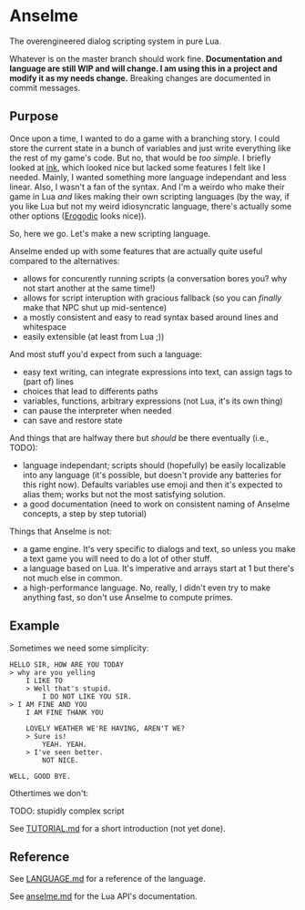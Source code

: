 Anselme
=======

The overengineered dialog scripting system in pure Lua.

Whatever is on the master branch should work fine. **Documentation and language are still WIP and will change. I am using this in a project and modify it as my needs change.** Breaking changes are documented in commit messages.

Purpose
-------

Once upon a time, I wanted to do a game with a branching story. I could store the current state in a bunch of variables and just write everything like the rest of my game's code. But no, that would be *too simple*. I briefly looked at [ink](https://github.com/inkle/ink), which looked nice but lacked some features I felt like I needed. Mainly, I wanted something more language independant and less linear. Also, I wasn't a fan of the syntax. And I'm a weirdo who make their game in Lua *and* likes making their own scripting languages (by the way, if you like Lua but not my weird idiosyncratic language, there's actually some other options ([Erogodic](https://github.com/oniietzschan/erogodic) looks nice)).

So, here we go. Let's make a new scripting language.

Anselme ended up with some features that are actually quite useful compared to the alternatives:

* allows for concurently running scripts (a conversation bores you? why not start another at the same time!)
* allows for script interuption with gracious fallback (so you can *finally* make that NPC shut up mid-sentence)
* a mostly consistent and easy to read syntax based around lines and whitespace
* easily extensible (at least from Lua ;))

And most stuff you'd expect from such a language:

* easy text writing, can integrate expressions into text, can assign tags to (part of) lines
* choices that lead to differents paths
* variables, functions, arbitrary expressions (not Lua, it's its own thing)
* can pause the interpreter when needed
* can save and restore state

And things that are halfway there but *should* be there eventually (i.e., TODO):

* language independant; scripts should (hopefully) be easily localizable into any language (it's possible, but doesn't provide any batteries for this right now).
  Defaults variables use emoji and then it's expected to alias them; works but not the most satisfying solution.
* a good documentation (need to work on consistent naming of Anselme concepts, a step by step tutorial)

Things that Anselme is not:

* a game engine. It's very specific to dialogs and text, so unless you make a text game you will need to do a lot of other stuff.
* a language based on Lua. It's imperative and arrays start at 1 but there's not much else in common.
* a high-performance language. No, really, I didn't even try to make anything fast, so don't use Anselme to compute primes.

Example
-------

Sometimes we need some simplicity:

```
HELLO SIR, HOW ARE YOU TODAY
> why are you yelling
    I LIKE TO
    > Well that's stupid.
        I DO NOT LIKE YOU SIR.
> I AM FINE AND YOU
    I AM FINE THANK YOU

    LOVELY WEATHER WE'RE HAVING, AREN'T WE?
    > Sure is!
        YEAH. YEAH.
    > I've seen better.
        NOT NICE.

WELL, GOOD BYE.
```

Othertimes we don't:

TODO: stupidly complex script

See [TUTORIAL.md](TUTORIAL.md) for a short introduction (not yet done).

Reference
------------------

See [LANGUAGE.md](LANGUAGE.md) for a reference of the language.

See [anselme.md](anselme.md) for the Lua API's documentation.
